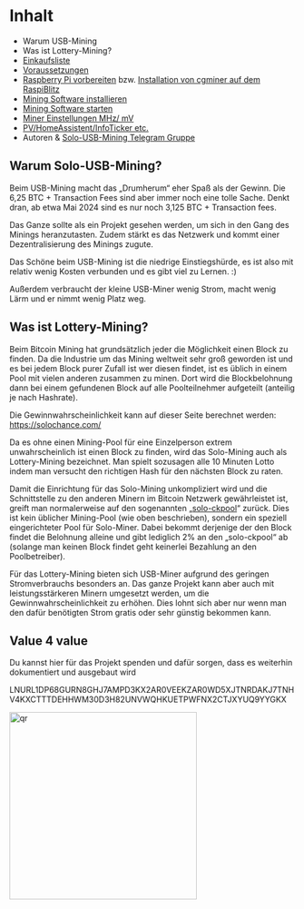 # Inhalt

* Warum USB-Mining
* Was ist Lottery-Mining?
* [Einkaufsliste](shopping-list.md)
* [Voraussetzungen](requirements.md)
* [Raspberry Pi vorbereiten](prepare_pi.md) bzw. [Installation von cgminer auf dem RaspiBlitz](cgminer_on_raspiblitz.md)
* [Mining Software installieren](install_miner.md)
* [Mining Software starten](start_mining.md)
* [Miner Einstellungen MHz/ mV](miner-settings.md)
* [PV/HomeAssistent/InfoTicker etc.](additional-links.md)
* Autoren & [Solo-USB-Mining Telegram Gruppe](https://t.me/BTC_solo_mining)

## Warum Solo-USB-Mining?

Beim USB-Mining macht das „Drumherum“ eher Spaß als der Gewinn. Die 6,25 BTC + Transaction Fees sind aber immer noch eine tolle Sache. Denkt dran, ab etwa Mai 2024 sind es nur noch 3,125 BTC + Transaction fees.

Das Ganze sollte als ein Projekt gesehen werden, um sich in den Gang des Minings heranzutasten. Zudem stärkt es das Netzwerk und kommt einer Dezentralisierung des Minings zugute.

Das Schöne beim USB-Mining ist die niedrige Einstiegshürde, es ist also mit relativ wenig Kosten verbunden und es gibt viel zu Lernen. :)

Außerdem verbraucht der kleine USB-Miner wenig Strom, macht wenig Lärm und er nimmt wenig Platz weg.

## Was ist Lottery-Mining?

Beim Bitcoin Mining hat grundsätzlich jeder die Möglichkeit einen Block zu finden. Da die Industrie um das Mining weltweit sehr groß geworden ist und es bei jedem Block purer Zufall ist wer diesen findet, ist es üblich in einem Pool mit vielen anderen zusammen zu minen. Dort wird die Blockbelohnung dann bei einem gefundenen Block auf alle Poolteilnehmer aufgeteilt (anteilig je nach Hashrate).

Die Gewinnwahrscheinlichkeit kann auf dieser Seite berechnet werden: https://solochance.com/

Da es ohne einen Mining-Pool für eine Einzelperson extrem unwahrscheinlich ist einen Block zu finden, wird das Solo-Mining auch als Lottery-Mining bezeichnet. Man spielt sozusagen alle 10 Minuten Lotto indem man versucht den richtigen Hash für den nächsten Block zu raten.

Damit die Einrichtung für das Solo-Mining unkompliziert wird und die Schnittstelle zu den anderen Minern im Bitcoin Netzwerk gewährleistet ist, greift man normalerweise auf den sogenannten „[solo-ckpool](https://solo.ckpool.org/)“ zurück. Dies ist kein üblicher Mining-Pool (wie oben beschrieben), sondern ein speziell eingerichteter Pool für Solo-Miner. Dabei bekommt derjenige der den Block findet die Belohnung alleine und gibt lediglich 2% an den „solo-ckpool“ ab (solange man keinen Block findet geht keinerlei Bezahlung an den Poolbetreiber).

Für das Lottery-Mining bieten sich USB-Miner aufgrund des geringen Stromverbrauchs besonders an. Das ganze Projekt kann aber auch mit leistungsstärkeren Minern umgesetzt werden, um die Gewinnwahrscheinlichkeit zu erhöhen. Dies lohnt sich aber nur wenn man den dafür benötigten Strom gratis oder sehr günstig bekommen kann.

## Value 4 value

Du kannst hier für das Projekt spenden und dafür sorgen, dass es weiterhin dokumentiert und ausgebaut wird

LNURL1DP68GURN8GHJ7AMPD3KX2AR0VEEKZAR0WD5XJTNRDAKJ7TNHV4KXCTTTDEHHWM30D3H82UNVWQHKUETPWFNX2CTJXYUQ9YYGKX

<img width="330" alt="qr" src="https://user-images.githubusercontent.com/108099690/197496656-55d2d453-34d4-475a-83c0-1c1aa55bb963.png">


